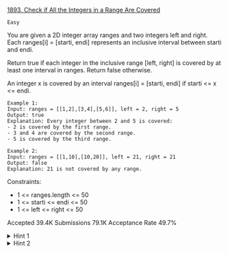 [1893. Check if All the Integers in a Range Are Covered](https://leetcode.com/problems/check-if-all-the-integers-in-a-range-are-covered/)

`Easy`

You are given a 2D integer array ranges and two integers left and right. Each ranges[i] = [starti, endi] represents an inclusive interval between starti and endi.

Return true if each integer in the inclusive range [left, right] is covered by at least one interval in ranges. Return false otherwise.

An integer x is covered by an interval ranges[i] = [starti, endi] if starti <= x <= endi.

```
Example 1:
Input: ranges = [[1,2],[3,4],[5,6]], left = 2, right = 5
Output: true
Explanation: Every integer between 2 and 5 is covered:
- 2 is covered by the first range.
- 3 and 4 are covered by the second range.
- 5 is covered by the third range.

Example 2:
Input: ranges = [[1,10],[10,20]], left = 21, right = 21
Output: false
Explanation: 21 is not covered by any range.
``` 

Constraints:

- 1 <= ranges.length <= 50
- 1 <= starti <= endi <= 50
- 1 <= left <= right <= 50

Accepted
39.4K
Submissions
79.1K
Acceptance Rate
49.7%

<details>
<summary>Hint 1</summary>

Iterate over every integer point in the range [left, right].

</details>
<details>
<summary>Hint 2</summary>

For each of these points check if it is included in one of the ranges.

</details>